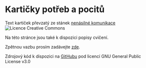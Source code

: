# Kartičky potřeb a pocitů

Text kartiček převzatý ze stánek [nenásilné komunikace](https://www.nenasilnakomunikace.org/l/cviceni-s-kartickami-potreb-a-pocitu/) 
![Licence Creative Commons](https://i.creativecommons.org/l/by-nc-sa/3.0/cz/88x31.png)

Na této stránce jsou také k dispozici popisy cvičení.

Zpětnou vazbu prosím zadávejte [zde](https://github.com/lukas-krecan/nvc-cards-web/issues/new).
    
Zdrojový kód k dispozici na [GitHubu](https://github.com/lukas-krecan/nvc-cards-web) pod licencí GNU General Public License v3.0
